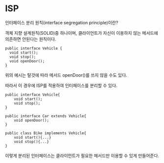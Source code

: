 # ISP

인터페이스 분리 원칙(interface segregation principle)이란?

객체 지향 설계원칙(SOLID)중 하나이며, 클라이언트가 자신이 이용하지 않는 메서드에 의존하면 안된다는 원칙이다.

    public interface Vehicle {
      void start();
      void stop();
      void openDoor();
    }
    
위의 예시는 탈것에 따라 메서드 openDoor()를 쓰지 않을 수도 있다.

따라서 이 경우에 ISP를 적용하여 인터페이스를 분리할 수 있다.

    public interface Vehicle{
        void start();
        void stop();
    }
    
    public interface Car extends Vehicle{
        void openDoor();
    }
    
    public class Bike implements Vehicle{
        void start(){...}
        void stop(){...}
    }
이렇게 분리된 인터페이스는 클라이언트가 필요한 메서드만 이용할 수 있게 만들어준다.
